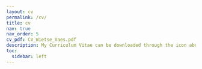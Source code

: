 ```yaml
---
layout: cv
permalink: /cv/
title: cv
nav: true
nav_order: 5
cv_pdf: CV_Wietse_Vaes.pdf
description: My Curriculum Vitae can be downloaded through the icon above.
toc:
  sidebar: left
---
```

